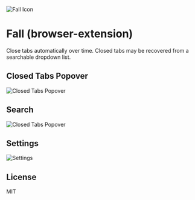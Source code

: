 ![Fall Icon](https://s3-us-west-1.amazonaws.com/mrs3bucket/fall/fall-icon.png) 
# Fall (browser-extension)
Close tabs automatically over time. Closed tabs may be recovered from a searchable dropdown list.

## Closed Tabs Popover
![Closed Tabs Popover](https://s3-us-west-1.amazonaws.com/mrs3bucket/fall/screenshot-tabs.png) 

## Search
![Closed Tabs Popover](https://s3-us-west-1.amazonaws.com/mrs3bucket/fall/screenshot-search.png) 

## Settings
![Settings](https://s3-us-west-1.amazonaws.com/mrs3bucket/fall/screenshot-settings.png) 

## License
MIT
